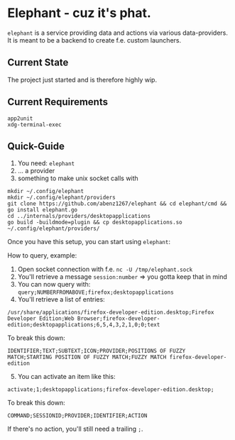 # Elephant - cuz it's phat.

`elephant` is a service providing data and actions via various data-providers. It is meant to be a backend to create f.e. custom launchers.

## Current State

The project just started and is therefore highly wip.

## Current Requirements

```
app2unit
xdg-terminal-exec
```

## Quick-Guide

1. You need: `elephant`
2. ... a provider
3. something to make unix socket calls with

```
mkdir ~/.config/elephant
mkdir ~/.config/elephant/providers
git clone https://github.com/abenz1267/elephant && cd elephant/cmd && go install elephant.go
cd ../internals/providers/desktopapplications
go build -buildmode=plugin && cp desktopapplications.so ~/.config/elephant/providers/
```

Once you have this setup, you can start using `elephant`:

How to query, example:

1. Open socket connection with f.e. `nc -U /tmp/elephant.sock`
2. You'll retrieve a message `session:number` => you gotta keep that in mind
3. You can now query with: `query;NUMBERFROMABOVE;firefox;desktopapplications`
4. You'll retrieve a list of entries:

```
/usr/share/applications/firefox-developer-edition.desktop;Firefox Developer Edition;Web Browser;firefox-developer-edition;desktopapplications;6,5,4,3,2,1,0;0;text
```

To break this down:

```
IDENTIFIER;TEXT;SUBTEXT;ICON;PROVIDER;POSITIONS OF FUZZY MATCH;STARTING POSITION OF FUZZY MATCH;FUZZY MATCH firefox-developer-edition
```

5. You can activate an item like this:

```
activate;1;desktopapplications;firefox-developer-edition.desktop;
```

To break this down:

```
COMMAND;SESSIONID;PROVIDER;IDENTIFIER;ACTION
```

If there's no action, you'll still need a trailing `;`.
